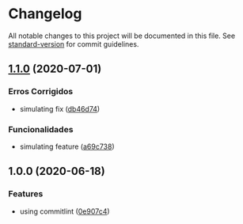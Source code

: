 # Changelog

All notable changes to this project will be documented in this file. See [standard-version](https://github.com/conventional-changelog/standard-version) for commit guidelines.

## [1.1.0](https://github.com/wnqueiroz/nodejs-commitlint-semantic-release/compare/1.0.0...1.1.0) (2020-07-01)


### Erros Corrigidos

* simulating fix ([db46d74](https://github.com/wnqueiroz/nodejs-commitlint-semantic-release/commit/db46d7431d7785529377d3da580d3b3b7ac462d9))


### Funcionalidades

* simulating feature ([a69c738](https://github.com/wnqueiroz/nodejs-commitlint-semantic-release/commit/a69c7389232939fb5e782ca53d8a0ee3d5f5f4b7))

## 1.0.0 (2020-06-18)


### Features

* using commitlint ([0e907c4](https://github.com/wnqueiroz/nodejs-commitlint-semantic-release/commit/0e907c4581cc7ddcba6a87925d5a47fc6fc2f8f7))
